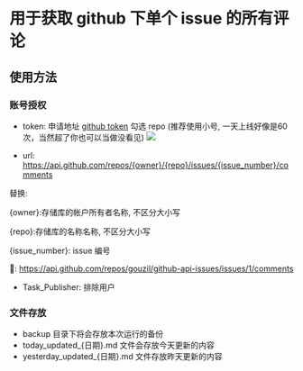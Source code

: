 # 用于获取 github 下单个 issue 的所有评论

## 使用方法

### 账号授权

 * token: 申请地址 [github token](https://github.com/settings/tokens) 勾选 repo (推荐使用小号, 一天上线好像是60次，当然超了你也可以当做没看见)
![](https://ai-studio-static-online.cdn.bcebos.com/e920d750856840bd89afc6e4e7c0348ff0d6361e7c4d4344a86c8217e8825c94)

 * url: https://api.github.com/repos/{owner}/{repo}/issues/{issue_number}/comments

替换: 

{owner}:存储库的帐户所有者名称, 不区分大小写

{repo}:存储库的名称名称, 不区分大小写

{issue_number}: issue 编号

🌰: https://api.github.com/repos/gouzil/github-api-issues/issues/1/comments

 * Task_Publisher: 排除用户

### 文件存放 
 * backup 目录下将会存放本次运行的备份
 * today_updated_{日期}.md 文件会存放今天更新的内容
 * yesterday_updated_{日期}.md 文件存放昨天更新的内容